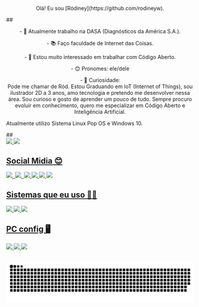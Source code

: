 ## 
<p align="center">
Olá! Eu sou [Ródiney](https://github.com/rodineyw).
</p>
##

<div>
  <p align="center">
- 👔 Atualmente trabalho na DASA (Diagnósticos da América S.A.).
  </p>
  <p align="center">
- 📚️ Faço faculdade de Internet das Coisas.
  </p>
  <p align="center">
- 🥰 Estou muito interessado em trabalhar com Código Aberto. 
  </p>
  <p align="center">
- 😊 Pronomes: ele/dele
  </p>
  <p align="center">
- 🧐 Curiosidade:<br>
Pode me chamar de Ród. Estou Graduando em IoT (Internet of Things), sou ilustrador 2D a 3 anos, amo tecnologia e pretendo me desenvolver nessa área. Sou curioso e gosto de aprender um pouco de tudo.
Sempre procuro evoluir em conhecimento, quero me especializar em Código Aberto e Inteligência Artificial.

Atualmente utilizo Sistema Linux Pop OS e Windows 10.
  </p>
</div>
##

<div>
  <a href="https://github.com/rodineyw">
  <img height="180em" src="https://github-readme-stats.vercel.app/api?username=rodineyw&show_icons=true&theme=dracula"ude_all_commits=true&count_private=true"/>
  <img height="180em" src="https://github-readme-stats.vercel.app/api/top-langs/?username=rodineyw&langs_count=8https://github.com/rodineyw/github-readme-stats&theme=dracula&langs_count=8" />

##


<p align="center">
                 <h2>Social Midia 😊</h2>
                 
<div>
  <a href="https://www.behance.net/roodart_">
  <img height="40em" src="https://img.shields.io/badge/-Behance-blue?style=for-the-badge&logo=behance&logoColor=white"/>
  <a href="https://www.instagram.com/roodart_/?hl=pt-br">
  <img sheight="40em" rc="https://img.shields.io/badge/Instagram-E4405F?style=for-the-badge&logo=instagram&logoColor=white"/>
  <a href="https://www.linkedin.com/in/r%C3%B3diney-wanderson-06945b90/">
  <img height="40em" src="https://img.shields.io/badge/LinkedIn-0077B5?style=for-the-badge&logo=linkedin&logoColor=white"/>
  <a href="https://br.pinterest.com/roodart_/">
  <img sheight="40em" rc="https://img.shields.io/badge/Pinterest-%23E60023.svg?&style=for-the-badge&logo=Pinterest&logoColor=white"/>
  <a href="https://www.reddit.com/user/iaeroooy">
  <img height="40em" src="https://img.shields.io/badge/Reddit-FF4500?style=for-the-badge&logo=reddit&logoColor=white"/>
  <a href="https://twitter.com/eirood_">
  <img height="40em" src="https://img.shields.io/badge/Twitter-1DA1F2?style=for-the-badge&logo=twitter&logoColor=white"/>
  <a href="https://www.twitch.tv/roodart_">
  <img height="40em" src="https://img.shields.io/badge/Twitch-9146FF?style=for-the-badge&logo=twitch&logoColor=white"/>
  <a href="https://www.youtube.com/channel/UCsPetLlWeL-GDhx-TU7wvvg">
  <img height="40em" src="https://img.shields.io/badge/YouTube-FF0000?style=for-the-badge&logo=youtube&logoColor=white"/>
</div>
</p>

##

<p align="center">
                 <h2>Sistemas que eu uso 👨‍💻</h2>
                 
<div>
  <a href="https://www.apple.com/br/ios/ios-16/">
  <img height="40em" src="https://img.shields.io/badge/Apple-%23000000.svg?style=for-the-badge&logo=apple&logoColor=white"/>
   <a href="https://system76.com/desktops">
  <img height="40em" src="https://img.shields.io/badge/Pop!_OS-48B9C7?style=for-the-badge&logo=Pop!_OS&logoColor=white"/>
   <a href="https://www.microsoft.com/pt-br/windows/get-windows-10">
  <img height="40em" src="https://img.shields.io/badge/Windows-0078D6?style=for-the-badge&logo=windows&logoColor=white"/>  
</div>
</p>

##

<p align="center">
                 <h2>PC config 🖥️</h2>
                 
<div>
  <a href="https://www.amd.com/pt/support/graphics/amd-radeon-r9-series/amd-radeon-r9-300-series/amd-radeon-r9-380x">
  <img height="40em" src="https://img.shields.io/badge/AMD_R9_380x-ED1C24?style=for-the-badge&logo=amd&logoColor=white"/>
  <a href="https://www.intel.com.br/content/www/br/pt/products/sku/77486/intel-core-i34150-processor-3m-cache-3-50-ghz/specifications.html">
  <img height="40em" src="https://img.shields.io/badge/Intel-Core_i3_4th-0071C5?style=for-the-badge&logo=intel&logoColor=white"/>
  <a href="https://br.msi.com/Motherboard/H81M-E33/Gallery)">
  <img height="40em" src="https://img.shields.io/badge/MSI-H81M_E33-0071C5?style=for-the-badge&logo=MSI&logoColor=white"/>
</div>
</p>

##

![Snake animation](https://github.com/rodineyw/rodineyw/blob/output/github-contribution-grid-snake.svg)
   
